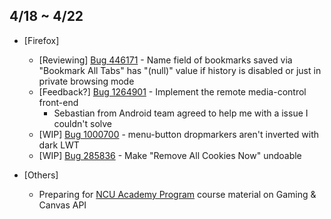 ## 4/18 ~ 4/22

- [Firefox]
	- [Reviewing] [Bug 446171](https://bugzilla.mozilla.org/show_bug.cgi?id=446171) - Name field of bookmarks saved via "Bookmark All Tabs" has "(null)" value if history is disabled or just in private browsing mode
	- [Feedback?] [Bug 1264901](https://bugzilla.mozilla.org/show_bug.cgi?id=1264901) - Implement the remote media-control front-end
		- Sebastian from Android team agreed to help me with a issue I couldn't solve
	- [WIP] [Bug 1000700](https://bugzilla.mozilla.org/show_bug.cgi?id=1000700) - menu-button dropmarkers aren't inverted with dark LWT
	- [WIP] [Bug 285836](https://bugzilla.mozilla.org/show_bug.cgi?id=285836) - Make "Remove All Cookies Now" undoable

- [Others]
	- Preparing for [NCU Academy Program](https://wiki.mozilla.org/Firefox_OS/AcademyNCU2016) course material on Gaming & Canvas API
